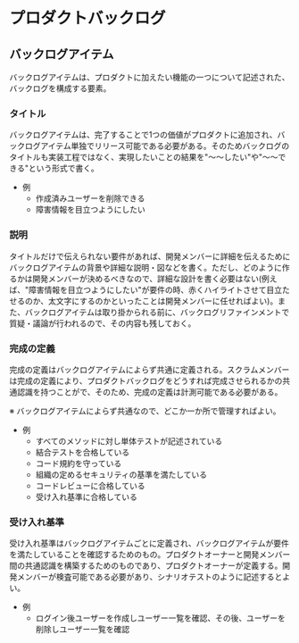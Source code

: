 # プロダクトバックログ

## バックログアイテム

バックログアイテムは、プロダクトに加えたい機能の一つについて記述された、バックログを構成する要素。

### タイトル

バックログアイテムは、完了することで1つの価値がプロダクトに追加され、バックログアイテム単独でリリース可能である必要がある。そのためバックログのタイトルも実装工程ではなく、実現したいことの結果を"～～したい"や"～～できる"という形式で書く。

- 例
    - 作成済みユーザーを削除できる
    - 障害情報を目立つようにしたい
    
### 説明

タイトルだけで伝えられない要件があれば、開発メンバーに詳細を伝えるためにバックログアイテムの背景や詳細な説明・図などを書く。ただし、どのように作るかは開発メンバーが決めるべきなので、詳細な設計を書く必要はない(例えば、"障害情報を目立つようにしたい"が要件の時、赤くハイライトさせて目立たせるのか、太文字にするのかといったことは開発メンバーに任せればよい)。また、バックログアイテムは取り掛かられる前に、バックログリファインメントで質疑・議論が行われるので、その内容も残しておく。

### 完成の定義

完成の定義はバックログアイテムによらず共通に定義される。スクラムメンバーは完成の定義により、プロダクトバックログをどうすれば完成させられるかの共通認識を持つことがで、そのため、完成の定義は計測可能である必要がある。

※ バックログアイテムによらず共通なので、どこか一か所で管理すればよい。

- 例
  - すべてのメソッドに対し単体テストが記述されている
  - 結合テストを合格している
  - コード規約を守っている
  - 組織の定めるセキュリティの基準を満たしている
  - コードレビューに合格している
  - 受け入れ基準に合格している

### 受け入れ基準

受け入れ基準はバックログアイテムごとに定義され、バックログアイテムが要件を満たしていることを確認するためのもの。プロダクトオーナーと開発メンバー間の共通認識を構築するためのものであり、プロダクトオーナーが定義する。開発メンバーが検査可能である必要があり、シナリオテストのように記述するとよい。

- 例
  - ログイン後ユーザーを作成しユーザー一覧を確認、その後、ユーザーを削除しユーザー一覧を確認
